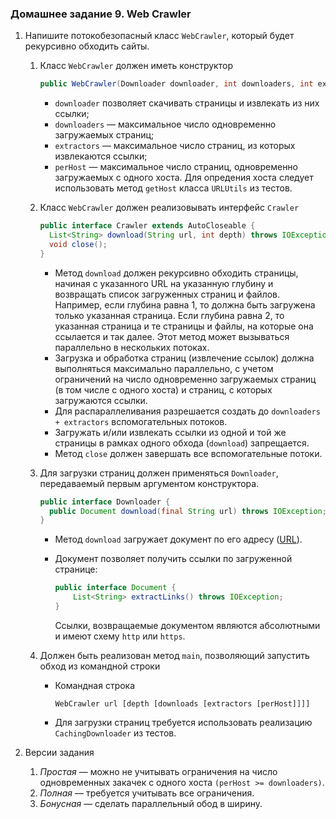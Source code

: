 ### Домашнее задание 9. Web Crawler

1. Напишите потокобезопасный класс `WebCrawler`, который будет рекурсивно обходить сайты.

   1. Класс `WebCrawler` должен иметь конструктор

      ```java
      public WebCrawler(Downloader downloader, int downloaders, int extractors, int perHost)
      ```

      - `downloader` позволяет скачивать страницы и извлекать из них ссылки;
      - `downloaders` — максимальное число одновременно загружаемых страниц;
      - `extractors` — максимальное число страниц, из которых извлекаются ссылки;
      - `perHost` — максимальное число страниц, одновременно загружаемых c одного хоста. Для опредения хоста следует использовать метод `getHost` класса `URLUtils` из тестов.

   2. Класс `WebCrawler` должен реализовывать интерфейс `Crawler`

      ```java
      public interface Crawler extends AutoCloseable {
      	List<String> download(String url, int depth) throws IOException;
      	void close();
      }
      ```

      - Метод `download` должен рекурсивно обходить страницы, начиная с указанного URL на указанную глубину и возвращать список загруженных страниц и файлов. Например, если глубина равна 1, то должна быть загружена только указанная страница. Если глубина равна 2, то указанная страница и те страницы и файлы, на которые она ссылается и так далее. Этот метод может вызываться параллельно в нескольких потоках.
      - Загрузка и обработка страниц (извлечение ссылок) должна выполняться максимально параллельно, с учетом ограничений на число одновременно загружаемых страниц (в том числе с одного хоста) и страниц, с которых загружаются ссылки.
      - Для распараллеливания разрешается создать до `downloaders + extractors` вспомогательных потоков.
      - Загружать и/или извлекать ссылки из одной и той же страницы в рамках одного обхода (`download`) запрещается.
      - Метод `close` должен завершать все вспомогательные потоки.

   3. Для загрузки страниц должен применяться `Downloader`, передаваемый первым аргументом конструктора.

      ```java
      public interface Downloader {
      	public Document download(final String url) throws IOException;
      }
      ```

      - Метод `download` загружает документ по его адресу ([URL](http://tools.ietf.org/html/rfc3986)).

      - Документ позволяет получить ссылки по загруженной странице:

        ```java
        public interface Document {
        	List<String> extractLinks() throws IOException;
        }
        ```

        Ссылки, возвращаемые документом являются абсолютными и имеют схему `http` или `https`.

   4. Должен быть реализован метод `main`, позволяющий запустить обход из командной строки

      - Командная строка

        ```
        WebCrawler url [depth [downloads [extractors [perHost]]]]
        ```

      - Для загрузки страниц требуется использовать реализацию `CachingDownloader` из тестов.

2. Версии задания

   1. *Простая* — можно не учитывать ограничения на число одновременных закачек с одного хоста `(perHost >= downloaders)`.
   2. *Полная* — требуется учитывать все ограничения.
   3. *Бонусная* — сделать параллельный обод в ширину.